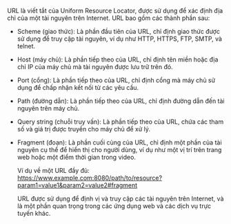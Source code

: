   URL là viết tắt của Uniform Resource Locator, được sử dụng để xác định địa chỉ của một tài nguyên trên Internet. URL bao gồm các thành phần sau:
  
- Scheme (giao thức): Là phần đầu tiên của URL, chỉ định giao thức được sử dụng để truy cập tài nguyên, ví dụ như HTTP, HTTPS, FTP, SMTP, và telnet.
- Host (máy chủ): Là phần tiếp theo của URL, chỉ định tên miền hoặc địa chỉ IP của máy chủ mà tài nguyên được lưu trữ trên đó.
- Port (cổng): Là phần tiếp theo của URL, chỉ định cổng mà máy chủ sử dụng để chấp nhận kết nối từ các yêu cầu.
- Path (đường dẫn): Là phần tiếp theo của URL, chỉ định đường dẫn đến tài nguyên trên máy chủ.
- Query string (chuỗi truy vấn): Là phần tiếp theo của URL, chứa các tham số và giá trị được truyền cho máy chủ để xử lý.
- Fragment (đoạn): Là phần cuối cùng của URL, chỉ định một phần của tài nguyên cụ thể để hiển thị cho người dùng, ví dụ như một vị trí trên trang web hoặc một điểm thời gian trong video.

  Ví dụ về một URL đầy đủ: https://www.example.com:8080/path/to/resource?param1=value1&param2=value2#fragment

  URL được sử dụng để định vị và truy cập các tài nguyên trên Internet, và là một phần quan trọng trong các ứng dụng web và các dịch vụ trực tuyến khác.

